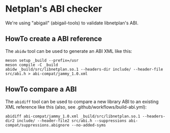 # Netplan's ABI checker
We're using "abigail" (abigail-tools) to validate libnetplan's ABI.

## HowTo create a ABI reference
The `abidw` tool can be used to generate an ABI XML like this:
```
meson setup _build --prefix=/usr
meson compile -C _build
abidw _build/src/libnetplan.so.1 --headers-dir include/ --header-file src/abi.h > abi-compat/jammy_1.0.xml
```

## HowTo compare a ABI
The `abidiff` tool can be used to compare a new library ABI to an existing XML
reference like this (also, see .github/workflows/build-abi.yml):
```
abidiff abi-compat/jammy_1.0.xml _build/src/libnetplan.so.1 --headers-dir2 include/ --header-file2 src/abi.h --suppressions abi-compat/suppressions.abignore --no-added-syms
```
